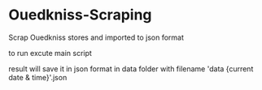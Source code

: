 # Ouedkniss-Scraping
Scrap Ouedkniss stores and imported to json format

to run excute main script

result will save it in json format in data folder with filename 'data {current date & time}'.json
